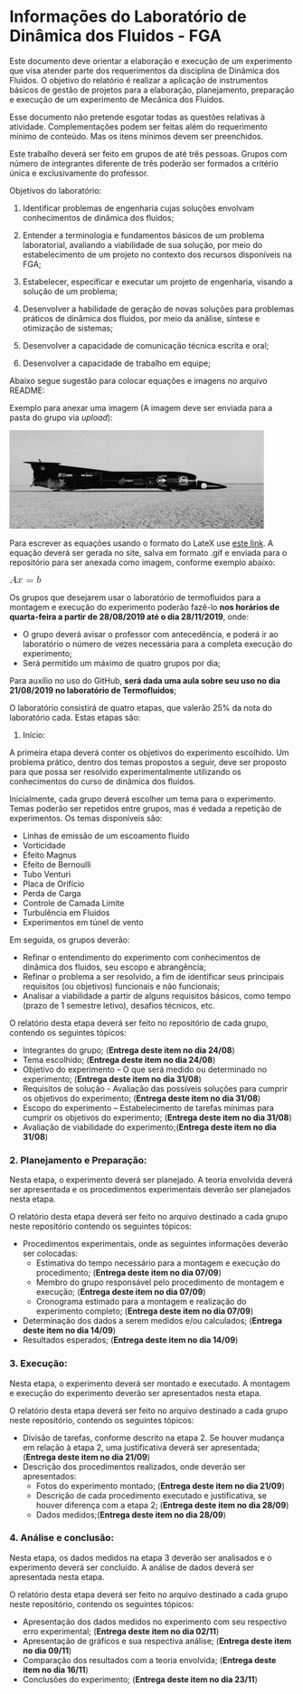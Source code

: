 # Informações do Laboratório de Dinâmica dos Fluidos - FGA

Este documento deve orientar a elaboração e execução de um experimento que visa atender parte dos requerimentos da disciplina de Dinâmica dos Fluidos. O objetivo do relatório é realizar a aplicação de instrumentos básicos de gestão de projetos para a elaboração, planejamento, preparação e execução de um experimento de Mecânica dos Fluidos. 

Esse documento não pretende esgotar todas as questões relativas à atividade. Complementações podem ser feitas além do requerimento mínimo de conteúdo. Mas os itens mínimos devem ser preenchidos. 

Este trabalho deverá ser feito em grupos de até três pessoas. Grupos com número de integrantes diferente de três poderão ser formados a critério única e exclusivamente do professor. 

Objetivos do laboratório: 

1. Identificar problemas de engenharia cujas soluções envolvam conhecimentos de dinâmica dos fluidos;  

2. Entender a terminologia e fundamentos básicos de um problema laboratorial, avaliando a viabilidade de sua solução, por meio do estabelecimento de um projeto no contexto dos recursos disponíveis na FGA;  

3. Estabelecer, especificar e executar um projeto de engenharia, visando a solução de um problema;  

4. Desenvolver a habilidade de geração de novas soluções para problemas práticos de dinâmica dos fluidos, por meio da análise, síntese e otimização de sistemas; 

5. Desenvolver a capacidade de comunicação técnica escrita e oral; 

6. Desenvolver a capacidade de trabalho em equipe; 

Abaixo segue sugestão para colocar equações e imagens no arquivo README:


Exemplo para anexar uma imagem (A imagem deve ser enviada para a pasta do grupo via *upload*):

![Teste de legenda de imagem](thrust.jpg)


Para escrever as equações usando o formato do LateX use [este link](https://www.codecogs.com/latex/eqneditor.php). A equação deverá ser gerada no site, salva em formato .gif e enviada para o repositório para ser anexada como imagem, conforme exemplo abaixo:

![Teste de legenda de imagem 2](CodeCogsEqn.gif)

 Os grupos que desejarem usar o laboratório de termofluidos para a montagem e execução do experimento poderão fazê-lo **nos horários de quarta-feira a partir de 28/08/2019 até o dia 28/11/2019**, onde:

   -	O grupo deverá avisar o professor com antecedência, e poderá ir ao laboratório o número de vezes necessária para a completa execução do experimento;
   -	Será permitido um máximo de quatro grupos por dia;
 
Para auxílio no uso do GitHub, **será dada uma aula sobre seu uso no dia 21/08/2019 no laboratório de Termofluidos**;

O laboratório consistirá de quatro etapas, que valerão 25% da nota do laboratório cada. Estas etapas são:

1. Início: 

A primeira etapa deverá conter os objetivos do experimento escolhido. Um problema prático, dentro dos temas propostos a seguir, deve ser proposto para que possa ser resolvido experimentalmente utilizando os conhecimentos do curso de dinâmica dos fluidos. 

Inicialmente, cada grupo deverá escolher um tema para o experimento. Temas poderão ser repetidos entre grupos, mas é vedada a repetição de experimentos. Os temas disponíveis são: 

-	Linhas de emissão de um escoamento fluido
-	Vorticidade
-	Efeito Magnus
-	Efeito de Bernoulli
-   Tubo Venturi
-	Placa de Orifício
-	Perda de Carga
-	Controle de Camada Limite
-	Turbulência em Fluidos
-	Experimentos em túnel de vento

Em seguida, os grupos deverão: 
- Refinar o entendimento do experimento com conhecimentos de dinâmica dos fluidos, seu escopo e abrangência; 
- Refinar o problema a ser resolvido, a fim de identificar seus principais requisitos (ou objetivos) funcionais e não funcionais; 
- Analisar a viabilidade a partir de alguns requisitos básicos, como tempo (prazo de 1 semestre letivo), desafios técnicos, etc. 

O relatório desta etapa deverá ser feito no repositório de cada grupo, contendo os seguintes tópicos: 
- Integrantes do grupo; (**Entrega deste item no dia 24/08**) 
- Tema escolhido; (**Entrega deste item no dia 24/08**) 
- Objetivo do experimento – O que será medido ou determinado no experimento; (**Entrega deste item no dia 31/08**) 
- Requisitos de solução - Avaliação das possíveis soluções para cumprir os objetivos do experimento; (**Entrega deste item no dia 31/08**) 
- Escopo do experimento – Estabelecimento de tarefas mínimas para cumprir os objetivos do experimento; (**Entrega deste item no dia 31/08**) 
- Avaliação de viabilidade do experimento;(**Entrega deste item no dia 31/08**)  

### 2.	Planejamento e Preparação:

Nesta etapa, o experimento deverá ser planejado. A teoria envolvida deverá ser apresentada e os procedimentos experimentais deverão ser planejados nesta etapa.

O relatório desta etapa deverá ser feito no arquivo destinado a cada grupo neste repositório contendo os seguintes tópicos:

- Procedimentos experimentais, onde as seguintes informações deverão ser colocadas:
    - Estimativa do tempo necessário para a montagem e execução do procedimento; (**Entrega deste item no dia 07/09**) 
    - Membro do grupo responsável pelo procedimento de montagem e execução; (**Entrega deste item no dia 07/09**) 
    - Cronograma estimado para a montagem e realização do experimento completo; (**Entrega deste item no dia 07/09**) 
- Determinação dos dados a serem medidos e/ou calculados; (**Entrega deste item no dia 14/09**) 
- Resultados esperados; (**Entrega deste item no dia 14/09**) 


### 3.	Execução:

Nesta etapa, o experimento deverá ser montado e executado. A montagem e execução do experimento deverão ser apresentados nesta etapa.

O relatório desta etapa deverá ser feito no arquivo destinado a cada grupo neste repositório, contendo os seguintes tópicos:

- Divisão de tarefas, conforme descrito na etapa 2. Se houver mudança em relação à etapa 2, uma justificativa deverá ser apresentada; (**Entrega deste item no dia 21/09**) 
- Descrição dos procedimentos realizados, onde deverão ser apresentados:
  - Fotos do experimento montado; (**Entrega deste item no dia 21/09**) 
  - Descrição de cada procedimento executado e justificativa, se houver diferença com a etapa 2; (**Entrega deste item no dia 28/09**) 
  - Dados medidos;(**Entrega deste item no dia 28/09**) 
  
  

### 4.	Análise e conclusão:

Nesta etapa, os dados medidos na etapa 3 deverão ser analisados e o experimento deverá ser concluído. A análise de dados deverá ser apresentada nesta etapa.

O relatório desta etapa deverá ser feito no arquivo destinado a cada grupo neste repositório, contendo os seguintes tópicos:

-	Apresentação dos dados medidos no experimento com seu respectivo erro experimental; (**Entrega deste item no dia 02/11**) 
-	Apresentação de gráficos e sua respectiva análise; (**Entrega deste item no dia 09/11**) 
-	Comparação dos resultados com a teoria envolvida; (**Entrega deste item no dia 16/11**) 
-	Conclusões do experimento; (**Entrega deste item no dia 23/11**) 

